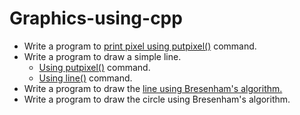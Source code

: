 # Graphics-using-cpp
* Write a program to [print pixel using putpixel()](https://github.com/SauravGanguly/Graphics-using-cpp/blob/master/01.%20print%20pixel%20using%20putpixel().cpp) command. 
* Write a program to draw a simple line.
  * [Using putpixel()](https://github.com/SauravGanguly/Graphics-using-cpp/blob/master/02a.%20line%20using%20putpixel().cpp) command.
  * [Using line()](https://github.com/SauravGanguly/Graphics-using-cpp/blob/master/02b.%20line%20using%20line().cpp) command.
* Write a program to draw the [line using Bresenham's algorithm.](https://github.com/SauravGanguly/Graphics-using-cpp/blob/master/03.%20line%20using%20bresenham's%20line%20algorithm.cpp)
* Write a program to draw the circle using Bresenham's algorithm.
